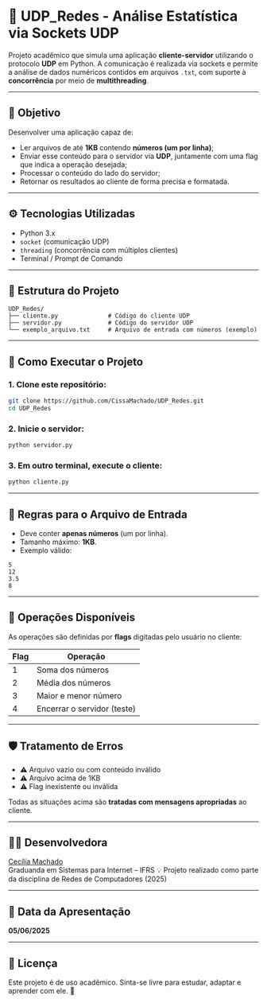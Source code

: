 # 📡 UDP_Redes - Análise Estatística via Sockets UDP

Projeto acadêmico que simula uma aplicação **cliente-servidor** utilizando o protocolo **UDP** em Python. A comunicação é realizada via sockets e permite a análise de dados numéricos contidos em arquivos `.txt`, com suporte à **concorrência** por meio de **multithreading**.

---

## 🎯 Objetivo

Desenvolver uma aplicação capaz de:
- Ler arquivos de até **1KB** contendo **números (um por linha)**;
- Enviar esse conteúdo para o servidor via **UDP**, juntamente com uma flag que indica a operação desejada;
- Processar o conteúdo do lado do servidor;
- Retornar os resultados ao cliente de forma precisa e formatada.

---

## ⚙️ Tecnologias Utilizadas

- Python 3.x
- `socket` (comunicação UDP)
- `threading` (concorrência com múltiplos clientes)
- Terminal / Prompt de Comando

---

## 📁 Estrutura do Projeto

```
UDP_Redes/
├── cliente.py              # Código do cliente UDP
├── servidor.py             # Código do servidor UDP
└── exemplo_arquivo.txt     # Arquivo de entrada com números (exemplo)
```

---

## 🚀 Como Executar o Projeto

### 1. Clone este repositório:

```bash
git clone https://github.com/CissaMachado/UDP_Redes.git
cd UDP_Redes
```

### 2. Inicie o servidor:

```bash
python servidor.py
```

### 3. Em outro terminal, execute o cliente:

```bash
python cliente.py
```

---

## 📄 Regras para o Arquivo de Entrada

- Deve conter **apenas números** (um por linha).
- Tamanho máximo: **1KB**.
- Exemplo válido:

```
5
12
3.5
8
```

---

## 🔢 Operações Disponíveis

As operações são definidas por **flags** digitadas pelo usuário no cliente:

| Flag | Operação                       |
|------|--------------------------------|
| 1    | Soma dos números               |
| 2    | Média dos números              |
| 3    | Maior e menor número           |
| 4    | Encerrar o servidor (teste)    |

---

## 🛡️ Tratamento de Erros

- ⚠️ Arquivo vazio ou com conteúdo inválido
- ⚠️ Arquivo acima de 1KB
- ⚠️ Flag inexistente ou inválida

Todas as situações acima são **tratadas com mensagens apropriadas** ao cliente.

---

## 👩‍💻 Desenvolvedora

[Cecília Machado](https://github.com/CissaMachado)  
Graduanda em Sistemas para Internet – IFRS
💡 Projeto realizado como parte da disciplina de Redes de Computadores (2025)

---

## 📆 Data da Apresentação

**05/06/2025**

---

## 📝 Licença

Este projeto é de uso acadêmico. Sinta-se livre para estudar, adaptar e aprender com ele. 🌱
